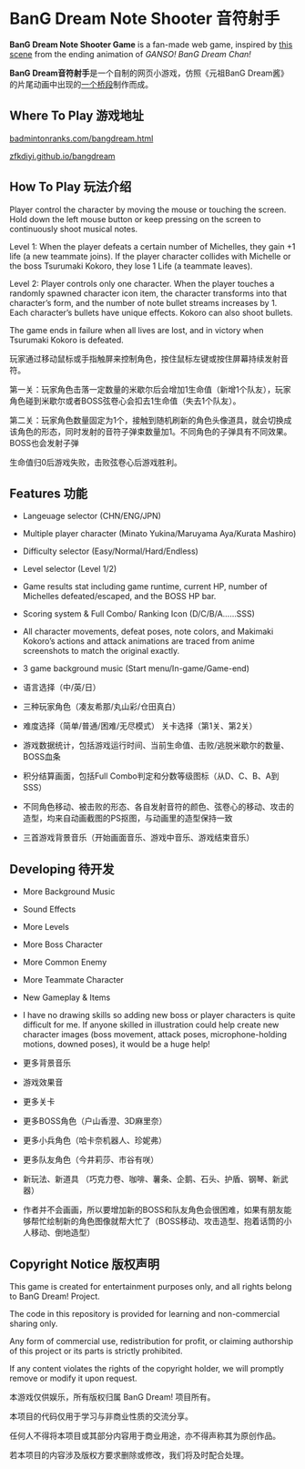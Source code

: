 # BanG Dream Note Shooter 音符射手

**BanG Dream Note Shooter Game** is a fan-made web game, inspired by [this scene](https://github.com/zfkdiyi/bangdream/blob/main/img/anime.gif) from the ending animation of *GANSO! BanG Dream Chan!*

**BanG Dream音符射手**是一个自制的网页小游戏，仿照《元祖BanG Dream酱》的片尾动画中出现的[一个桥段](https://github.com/zfkdiyi/bangdream/blob/main/img/anime.gif)制作而成。

## Where To Play 游戏地址

[badmintonranks.com/bangdream.html](https://badmintonranks.com/bangdream.html)

[zfkdiyi.github.io/bangdream](https://zfkdiyi.github.io/bangdream)

## How To Play 玩法介绍

Player control the character by moving the mouse or touching the screen. Hold down the left mouse button or keep pressing on the screen to continuously shoot musical notes.

Level 1: When the player defeats a certain number of Michelles, they gain +1 life (a new teammate joins). If the player character collides with Michelle or the boss Tsurumaki Kokoro, they lose 1 Life (a teammate leaves).

Level 2: Player controls only one character. When the player touches a randomly spawned character icon item, the character transforms into that character’s form, and the number of note bullet streams increases by 1. 
Each character’s bullets have unique effects. Kokoro can also shoot bullets.

The game ends in failure when all lives are lost, and in victory when Tsurumaki Kokoro is defeated.

玩家通过移动鼠标或手指触屏来控制角色，按住鼠标左键或按住屏幕持续发射音符。

第一关：玩家角色击落一定数量的米歇尔后会增加1生命值（新增1个队友），玩家角色碰到米歇尔或者BOSS弦卷心会扣去1生命值（失去1个队友）。

第二关：玩家角色数量固定为1个，接触到随机刷新的角色头像道具，就会切换成该角色的形态，同时发射的音符子弹束数量加1。不同角色的子弹具有不同效果。 BOSS也会发射子弹

生命值归0后游戏失败，击败弦卷心后游戏胜利。

## Features 功能

- Langeuage selector (CHN/ENG/JPN)
- Multiple player character (Minato Yukina/Maruyama Aya/Kurata Mashiro)
- Difficulty selector (Easy/Normal/Hard/Endless)
- Level selector (Level 1/2)
- Game results stat including game runtime, current HP, number of Michelles defeated/escaped, and the BOSS HP bar.
- Scoring system & Full Combo/ Ranking Icon (D/C/B/A……SSS)
- All character movements, defeat poses, note colors, and Makimaki Kokoro’s actions and attack animations are traced from anime screenshots to match the original exactly.
- 3 game background music (Start menu/In-game/Game-end)

- 语言选择（中/英/日）
- 三种玩家角色（凑友希那/丸山彩/仓田真白）
- 难度选择（简单/普通/困难/无尽模式）
  关卡选择（第1关、第2关）
- 游戏数据统计，包括游戏运行时间、当前生命值、击败/逃脱米歇尔的数量、BOSS血条
- 积分结算画面，包括Full Combo判定和分数等级图标（从D、C、B、A到SSS）
- 不同角色移动、被击败的形态、各自发射音符的颜色、弦卷心的移动、攻击的造型，均来自动画截图的PS抠图，与动画里的造型保持一致
- 三首游戏背景音乐（开始画面音乐、游戏中音乐、游戏结束音乐）

## Developing 待开发

-  More Background Music
-  Sound Effects
-  More Levels
-  More Boss Character
-  More Common Enemy
-  More Teammate Character
-  New Gameplay & Items
-  I have no drawing skills so adding new boss or player characters is quite difficult for me.
If anyone skilled in illustration could help create new character images (boss movement, attack poses, microphone-holding motions, downed poses), it would be a huge help!

-  更多背景音乐
-  游戏效果音
-  更多关卡
-  更多BOSS角色（户山香澄、3D麻里奈）
-  更多小兵角色（哈卡奈机器人、珍妮弗）
-  更多队友角色（今井莉莎、市谷有咲）
-  新玩法、新道具 （巧克力卷、咖啡、薯条、企鹅、石头、护盾、钢琴、新武器）
-  作者并不会画画，所以要增加新的BOSS和队友角色会很困难，如果有朋友能够帮忙绘制新的角色图像就帮大忙了（BOSS移动、攻击造型、抱着话筒的小人移动、倒地造型）

## Copyright Notice 版权声明

This game is created for entertainment purposes only, and all rights belong to BanG Dream! Project.

The code in this repository is provided for learning and non-commercial sharing only.

Any form of commercial use, redistribution for profit, or claiming authorship of this project or its parts is strictly prohibited.

If any content violates the rights of the copyright holder, we will promptly remove or modify it upon request.


本游戏仅供娱乐，所有版权归属 BanG Dream! 项目所有。

本项目的代码仅用于学习与非商业性质的交流分享。

任何人不得将本项目或其部分内容用于商业用途，亦不得声称其为原创作品。

若本项目的内容涉及版权方要求删除或修改，我们将及时配合处理。


